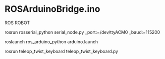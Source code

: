 # ROSArduinoBridge.ino
ROS ROBOT

rosrun rosserial_python serial_node.py _port:=/dev/ttyACM0 _baud:=115200

roslaunch ros_arduino_python arduino.launch

rosrun teleop_twist_keyboard teleop_twist_keyboard.py
